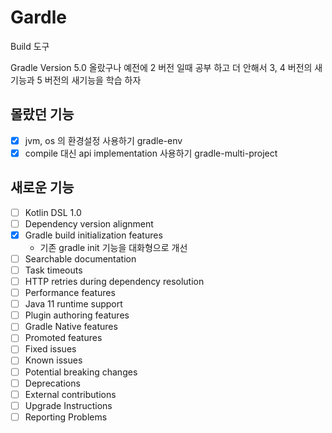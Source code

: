 # Gardle

Build 도구

Gradle Version 5.0 올랐구나 예전에 2 버전 일때 공부 하고 더 안해서 3, 4 버전의 새기능과 5 버전의 새기능을 학습 하자

## 몰랐던 기능

- [x] jvm, os 의 환경설정 사용하기 gradle-env
- [x] compile 대신 api implementation 사용하기 gradle-multi-project

## 새로운 기능

- [ ] Kotlin DSL 1.0
- [ ] Dependency version alignment
- [x] Gradle build initialization features
  - 기존 gradle init 기능을 대화형으로 개선
- [ ] Searchable documentation
- [ ] Task timeouts
- [ ] HTTP retries during dependency resolution
- [ ] Performance features
- [ ] Java 11 runtime support
- [ ] Plugin authoring features
- [ ] Gradle Native features
- [ ] Promoted features
- [ ] Fixed issues
- [ ] Known issues
- [ ] Potential breaking changes
- [ ] Deprecations
- [ ] External contributions
- [ ] Upgrade Instructions
- [ ] Reporting Problems